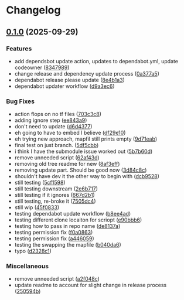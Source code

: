 # Changelog

## [0.1.0](https://github.com/Coalfire-CF/Actions/compare/v0.0.20...v0.1.0) (2025-09-29)


### Features

* add dependsbot update action, updates to dependabot.yml, update codeowner ([8347989](https://github.com/Coalfire-CF/Actions/commit/83479898fc42e6d016d17fe06e4dacd4b352b9c0))
* change release and dependency update process ([0a377a5](https://github.com/Coalfire-CF/Actions/commit/0a377a5c6791df46c40831723c425f642efcdbd5))
* dependabot release please update ([8e4b1a3](https://github.com/Coalfire-CF/Actions/commit/8e4b1a310624c63d378537785117fbffe04d4704))
* dependabot updater workflow ([d9a3ec6](https://github.com/Coalfire-CF/Actions/commit/d9a3ec67e8f1cac78d69f366669acce80452c16d))


### Bug Fixes

* action flops on no tf files ([703c3c8](https://github.com/Coalfire-CF/Actions/commit/703c3c81a847eb5626abaed1affe1ebd9ffc6468))
* adding ignore step ([ee843a9](https://github.com/Coalfire-CF/Actions/commit/ee843a97c94efd76661e165455f4b26ace9d3d20))
* don't need to update ([d6d4377](https://github.com/Coalfire-CF/Actions/commit/d6d437703764a7d177da64002d753b0d1f2561c9))
* eh going to have to embed I believe ([df29e10](https://github.com/Coalfire-CF/Actions/commit/df29e10ca4f4ebe365407e4a0c21a398b353b3cb))
* eh trying new approach, mapfil still prints empty ([9d71eab](https://github.com/Coalfire-CF/Actions/commit/9d71eab683143f9938033e1ffc4588e5aadbe312))
* final test on just branch. ([5df5cbb](https://github.com/Coalfire-CF/Actions/commit/5df5cbb67f2cba4a5ce8c08f7a87c953e27c590b))
* i think I have the submodule issue worked out ([5b7b60d](https://github.com/Coalfire-CF/Actions/commit/5b7b60dac88c85dbdcb0a5b2520bfaae4556c3b4))
* remove unneeded script ([62af43d](https://github.com/Coalfire-CF/Actions/commit/62af43dc8e21596a99ee61fa6e68ae55880eb3b3))
* removing old tree readme for new ([8af3eff](https://github.com/Coalfire-CF/Actions/commit/8af3eff50e05c1fcef840fc50781f29512867316))
* removing update part. Should be good now ([3d84c8c](https://github.com/Coalfire-CF/Actions/commit/3d84c8c156994416652a1e4f83adceea73f21215))
* shouldn't have dev it the other way to begin with ([dcb9528](https://github.com/Coalfire-CF/Actions/commit/dcb9528ca44ffdcebce2acc5351f06658b4145a1))
* still testing ([5cf1598](https://github.com/Coalfire-CF/Actions/commit/5cf1598cb1070121cd2aa110d7f37e90b793724a))
* still testing downstream ([2e6b717](https://github.com/Coalfire-CF/Actions/commit/2e6b717bcd1fc60df0bb6e732a198d77e274d4ba))
* still testing if it ignores ([667d2b1](https://github.com/Coalfire-CF/Actions/commit/667d2b147dcdef43d4e510941fe52508d58f4caf))
* still testing, re-broke it ([7505dc4](https://github.com/Coalfire-CF/Actions/commit/7505dc44f5b0fafb3d91da78444f59812695a100))
* still wip ([45f0833](https://github.com/Coalfire-CF/Actions/commit/45f0833bc5d4f0abaead3fb714d8ceec62288a3a))
* testing dependabot update workflow ([b8ee4ad](https://github.com/Coalfire-CF/Actions/commit/b8ee4ade1614941fdb3df921bda015cd2b82eded))
* testing different clone locaiton for scriopt ([e90bbb6](https://github.com/Coalfire-CF/Actions/commit/e90bbb6f3b2eb37ab4d3b428e460ea27e7e84762))
* testing how to pass in repo name ([de8137a](https://github.com/Coalfire-CF/Actions/commit/de8137aab4486d05704e1c5a60fc8b47bd30213b))
* testing permission fix ([f0a0863](https://github.com/Coalfire-CF/Actions/commit/f0a08633c2b5bf2f71972b936931a046b19ccf80))
* testing permission fix ([a446059](https://github.com/Coalfire-CF/Actions/commit/a44605974dbb4453a916d71adc73ab9cb9193972))
* testing the swapping the mapfile ([b040da6](https://github.com/Coalfire-CF/Actions/commit/b040da66970cebbb69350f1c288c4a3ae0e13792))
* typo ([d2328c1](https://github.com/Coalfire-CF/Actions/commit/d2328c115b7d3f141d1d8bc42ad9e823548f55dd))


### Miscellaneous

* remove unneeded script ([a2f048c](https://github.com/Coalfire-CF/Actions/commit/a2f048cec48a2bc280b20fcfb768439e91eb516d))
* update readme to account for slight change in release process ([250594b](https://github.com/Coalfire-CF/Actions/commit/250594b0d0036c807d6a39197e02c5fff640539d))
